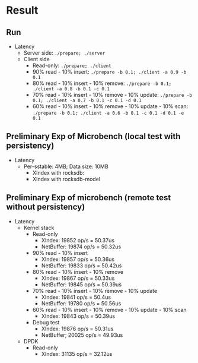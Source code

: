 # Result

## Run

- Latency
	- Server side: `./prepare; ./server`
	- Client side
		+ Read-only: `./prepare; ./client`
		+ 90% read - 10% insert: `./prepare -b 0.1; ./client -a 0.9 -b 0.1`
		+ 80% read - 10% insert - 10% remove: `./prepare -b 0.1; ./client -a 0.8 -b 0.1 -c 0.1`
		+ 70% read - 10% insert - 10% remove - 10% update: `./prepare -b 0.1; ./client -a 0.7 -b 0.1 -c 0.1 -d 0.1`
		+ 60% read - 10% insert - 10% remove - 10% update - 10% scan: `./prepare -b 0.1; ./client -a 0.6 -b 0.1 -c 0.1 -d 0.1 -e 0.1`

## Preliminary Exp of Microbench (local test with persistency)

- Latency
	+ Per-sstable: 4MB; Data size: 10MB
		* XIndex with rocksdb:
		* XIndex with rocksdb-model

## Preliminary Exp of microbench (remote test without persistency)

- Latency
	* Kernel stack
		* Read-only
			- XIndex: 19852 op/s = 50.37us
			- NetBuffer: 19874 op/s = 50.32us
		* 90% read - 10% insert
			- XIndex: 19857 op/s = 50.36us
			- NetBuffer: 19833 op/s = 50.42us
		* 80% read - 10% insert - 10% remove
			- XIndex: 19867 op/s = 50.33us
			- NetBuffer: 19845 op/s = 50.39us
		* 70% read - 10% insert - 10% remove - 10% update
			- XIndex: 19841 op/s = 50.4us
			- NetBuffer: 19780 op/s = 50.56us
		* 60% read - 10% insert - 10% remove - 10% update - 10% scan
			- XIndex: 19843 op/s = 50.39us
		* Debug test
			- XIndex: 19876 op/s = 50.31us
			- NetBuffer; 20025 op/s = 49.93us
	* DPDK
		* Read-only
			- XIndex: 31135 op/s = 32.12us
